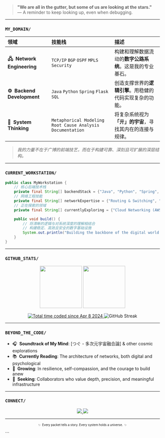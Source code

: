 
> **"We are all in the gutter, but some of us are looking at the stars."** <br>
> — A reminder to keep looking up, even when debugging.

---

### `MY_DOMAIN/`

| 领域 | 技能栈 | 描述 |
|:---|:---|:---|
| **🖧 Network Engineering** | `TCP/IP` `BGP` `OSPF` `MPLS` `Security` | 构建和理解数据流动的**数字公路系统**。这是我的专业基石。 |
| **⚙️ Backend Development** | `Java` `Python` `Spring` `Flask` `SQL` | 创造支撑世界的**逻辑引擎**。用稳健的代码实现复杂的功能。 |
| **🌌 System Thinking** | `Metaphorical Modeling` `Root Cause Analysis` `Documentation` | 将复杂系统视为 **「亓」的宇宙**，寻找其内在的连接与规律。 |

> *我的力量不在于广博的前端技艺，而在于构建可靠、深刻且可扩展的深层结构。*

---

### `CURRENT_WORKSTATION/`

```java
public class MyWorkstation {
    // 核心后端技术栈
    private final String[] backendStack = {"Java", "Python", "Spring", "Flask"};
    // 网络工程技能
    private final String[] networkExpertise = {"Routing & Switching", "Network Security", "Protocol Analysis"};
    // 正在探索的领域
    private final String[] currentlyExploring = {"Cloud Networking (AWS/Azure)", "Network Automation", "System Design"};

    public void build() {
        // 将清晰的逻辑与对系统深度的理解相结合
        // 构建稳定、高效且安全的数字基础设施
        System.out.println("Building the backbone of the digital world.");
    }
}
```

---

### `GITHUB_STATS/`

<p align="center">
  <!-- 动态生成的数据统计 -->
  <img height="137px" src="https://github-readme-stats.vercel.app/api?username=YOUR_USERNAME&hide_title=true&hide_border=true&show_icons=true&include_all_commits=true&count_private=true&line_height=21&text_color=7F00FF&icon_color=7F00FF&bg_color=0,000000,130F40&theme=graywhite" />
  <img height="137px" src="https://github-readme-stats.vercel.app/api/top-langs/?username=YOUR_USERNAME&hide=html,css&hide_title=true&hide_border=true&layout=compact&langs_count=6&text_color=7F00FF&icon_color=7F00FF&bg_color=0,000000,130F40&theme=graywhite" />
</p>

<p align="center">
  <!-- WakaTime 编码时间统计 -->
  <a href="https://wakatime.com/@YOUR_USERNAME">
    <img src="https://wakatime.com/badge/user/YOUR_WAKATIME_ID.svg" alt="Total time coded since Apr 8 2024" />
  </a>
  <!-- 连续提交天数 -->
  <img src="https://streak-stats.demolab.com?user=YOUR_USERNAME&theme=monokai-metallian&hide_border=true&date_format=M%20j%5B%2C%20Y%5D&background=000000&ring=7F00FF&fire=7F00FF&currStreakLabel=7F00FF" alt="GitHub Streak" />
</p>

---

### `BEYOND_THE_CODE/`

*   🎧 **Soundtrack of My Mind**: [つぐ - 多次元宇宙融合論] & other cosmic explorations
*   📚 **Currently Reading**: The architecture of networks, both digital and psychological
*   🌱 **Growing**: In resilience, self-compassion, and the courage to build anew
*   🧭 **Seeking**: Collaborators who value depth, precision, and meaningful infrastructure

---

### `CONNECT/`

<p align="center">
  <!--- 用你感觉最舒适的方式连接世界 -->
  <a href="mailto:your-email@domain.com">
    <img src="https://img.shields.io/badge/Email-Send%20a%20Packet-7F00FF?style=for-the-badge&logo=gmail&logoColor=white" />
  </a>
  <a href="https://linkedin.com/in/your-profile">
    <img src="https://img.shields.io/badge/LinkedIn-Connect%20Professionally-7F00FF?style=for-the-badge&logo=linkedin&logoColor=white" />
  </a>
</p>

---

<!-- 星空分割线 -->
<p align="center">
  <sub><sup>✨ Every packet tells a story. Every system holds a universe. ✨</sup></sub>
</p>
```
